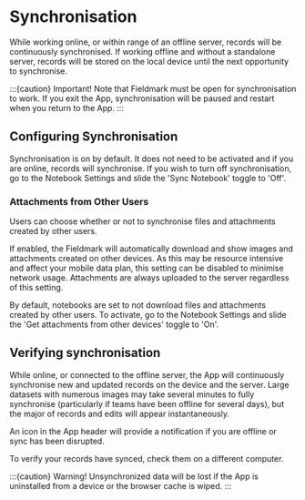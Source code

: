# Synchronisation

While working online, or within range of an offline server, records will be continuously synchronised. If working offline and without a standalone server, records will be stored on the local device until the next opportunity to synchronise.

:::{caution} Important!
Note that Fieldmark must be open for synchronisation to work. If you exit the App, synchronisation will be paused and restart when you return to the App.
:::

## Configuring Synchronisation
Synchronisation is on by default. It does not need to be activated and if you are online, records will synchronise. If you wish to turn off synchronisation, go to the Notebook Settings and slide the 'Sync Notebook' toggle to 'Off'.

### Attachments from Other Users

Users can choose whether or not to synchronise files and attachments created by other users.

If enabled, the Fieldmark will automatically download and show images and attachments created on other devices. As this may be resource intensive and affect your mobile data plan, this setting can be disabled to minimise network usage. Attachments are always uploaded to the server regardless of this setting.

By default, notebooks are set to not download files and attachments created by other users. To activate, go to the Notebook Settings and slide the 'Get attachments from other devices' toggle to 'On'.

## Verifying synchronisation
While online, or connected to the offline server, the App will continuously synchronise new and updated records on the device and the server. Large datasets with numerous images may take several minutes to fully synchronise (particularly if teams have been offline for several days), but the major of records and edits will appear instantaneously.   

An icon in the App header will provide a notification if you are offline or sync has been disrupted.    

To verify your records have synced, check them on a different computer.

:::{caution} Warning!
Unsynchronized data will be lost if the App is uninstalled from a device or the browser cache is wiped.
:::
